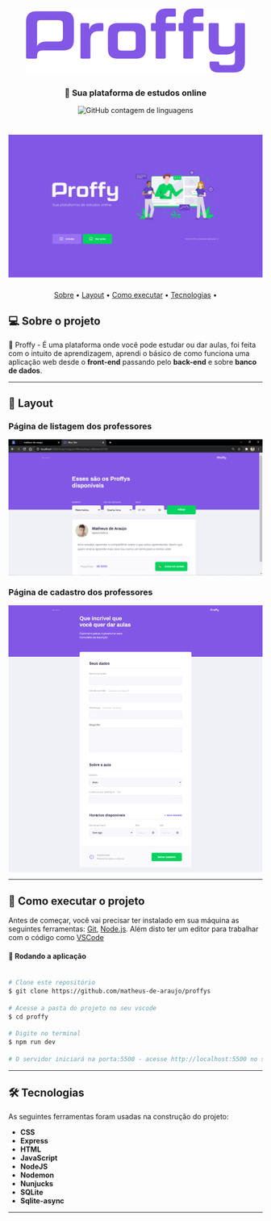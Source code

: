<h1 align="center" >
    <img alt="Logo Proffy" src="/public/images/logo.png" />
</h1>

<h3 align="center">
    📖 Sua plataforma de estudos online
</h3>

<p align="center">
  <img alt="GitHub contagem de linguagens" src="https://img.shields.io/github/languages/count/grioos/proffy-discovery?color=%2304D361">
</p>

<h1 align="center">
    <img alt="NextLevelWeek#02" title="#NextLevelWeek#02" src="/public/images/home-page.png" />
</h1>




<p align="center">
	<a href="#-sobre-o-projeto">Sobre</a> •
	<a href="#-layout">Layout</a> • 
 	<a href="#-como-executar-o-projeto">Como executar</a> • 
  <a href="#-tecnologias">Tecnologias</a> • 
</p>


## 💻 Sobre o projeto

🏫 Proffy - É uma plataforma onde você pode estudar ou dar aulas, foi feita com o intuito de aprendizagem, aprendi o básico de como funciona uma aplicação web desde o **front-end** 
passando pelo **back-end** e sobre **banco de dados**.

---

## 🎨 Layout

###  Página de listagem dos professores

<p align="center" style="display: flex; align-items: flex-start; justify-content: center;">
  	<img alt="Página de cadastro de vídeo" src="/public/images/study-page.png" width="100%">
</p>

###  Página de cadastro dos professores

<p align="center" style="display: flex; align-items: flex-start; justify-content: center;">
  	<img alt="Página de cadastro de vídeo" src="/public/images/give-classes-fullpage.png" width="100%">
</p>

---

## 🚀 Como executar o projeto

Antes de começar, você vai precisar ter instalado em sua máquina as seguintes ferramentas:
[Git](https://git-scm.com), [Node.js](https://nodejs.org/en/). 
Além disto ter um editor para trabalhar com o código como [VSCode](https://code.visualstudio.com/)

#### 🧭 Rodando a aplicação

```bash

# Clone este repositório
$ git clone https://github.com/matheus-de-araujo/proffys

# Acesse a pasta do projeto no seu vscode
$ cd proffy

# Digite no terminal 
$ npm run dev

# O servidor iniciará na porta:5500 - acesse http://localhost:5500 no seu navegador
```

---

## 🛠 Tecnologias

As seguintes ferramentas foram usadas na construção do projeto:

- **CSS**
- **Express**
- **HTML**
- **JavaScript**
- **NodeJS**
- **Nodemon**
- **Nunjucks**
- **SQLite**
- **Sqlite-async**

---
